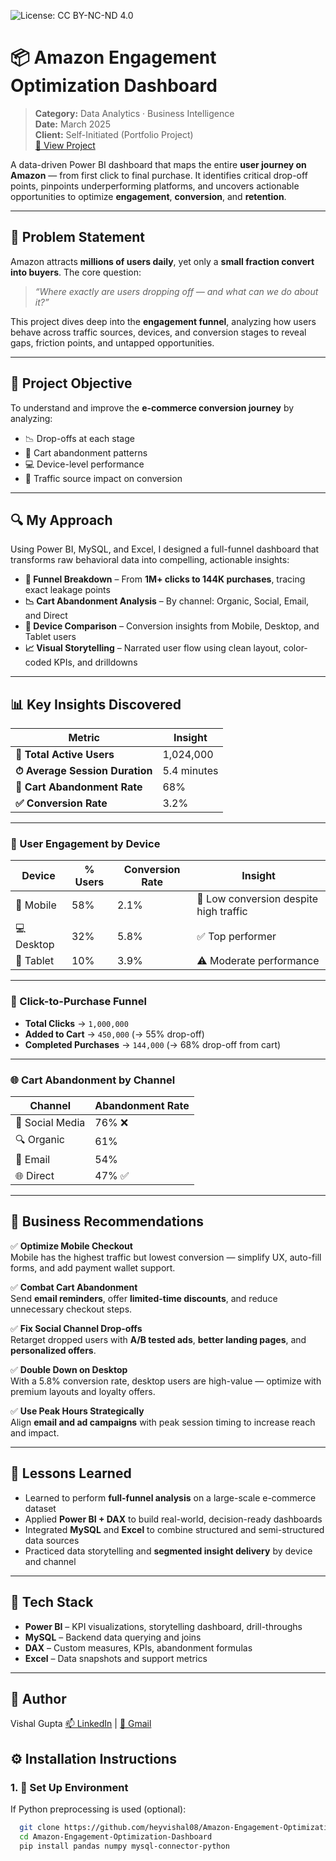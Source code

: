 ![License: CC BY-NC-ND 4.0](https://img.shields.io/badge/License-CC%20BY--NC--ND%204.0-lightgrey.svg)


# 📦 Amazon Engagement Optimization Dashboard

> **Category:** Data Analytics · Business Intelligence  
> **Date:** March 2025  
> **Client:** Self-Initiated (Portfolio Project)  
> [🔗 View Project](https://insightsbyme.framer.ai/projects/amz)

A data-driven Power BI dashboard that maps the entire **user journey on Amazon** — from first click to final purchase. It identifies critical drop-off points, pinpoints underperforming platforms, and uncovers actionable opportunities to optimize **engagement**, **conversion**, and **retention**.

---

## 🧩 Problem Statement

Amazon attracts **millions of users daily**, yet only a **small fraction convert into buyers**. The core question:

> *“Where exactly are users dropping off — and what can we do about it?”*

This project dives deep into the **engagement funnel**, analyzing how users behave across traffic sources, devices, and conversion stages to reveal gaps, friction points, and untapped opportunities.

---

## 🎯 Project Objective

To understand and improve the **e-commerce conversion journey** by analyzing:

- 📉 Drop-offs at each stage
- 🛒 Cart abandonment patterns
- 💻 Device-level performance
- 📣 Traffic source impact on conversion

---

## 🔍 My Approach

Using Power BI, MySQL, and Excel, I designed a full-funnel dashboard that transforms raw behavioral data into compelling, actionable insights:

- **📌 Funnel Breakdown** – From **1M+ clicks to 144K purchases**, tracing exact leakage points  
- **📉 Cart Abandonment Analysis** – By channel: Organic, Social, Email, and Direct  
- **📱 Device Comparison** – Conversion insights from Mobile, Desktop, and Tablet users  
- **📈 Visual Storytelling** – Narrated user flow using clean layout, color-coded KPIs, and drilldowns

---

## 📊 Key Insights Discovered

| Metric | Insight |
|--------|---------|
| **👥 Total Active Users** | 1,024,000 |
| **⏱ Average Session Duration** | 5.4 minutes |
| **🛒 Cart Abandonment Rate** | 68% |
| **✅ Conversion Rate** | 3.2% |

---

### 🔎 User Engagement by Device

| Device   | % Users | Conversion Rate | Insight |
|----------|---------|------------------|---------|
| 📱 Mobile   | 58%     | 2.1%              | 🚫 Low conversion despite high traffic |
| 💻 Desktop  | 32%     | 5.8%              | ✅ Top performer |
| 📱 Tablet   | 10%     | 3.9%              | ⚠️ Moderate performance |

---

### 🧮 Click-to-Purchase Funnel

- **Total Clicks** → `1,000,000`  
- **Added to Cart** → `450,000` (→ 55% drop-off)  
- **Completed Purchases** → `144,000` (→ 68% drop-off from cart)

---

### 🌐 Cart Abandonment by Channel

| Channel         | Abandonment Rate |
|-----------------|------------------|
| 📣 Social Media | 76% ❌            |
| 🔍 Organic      | 61%              |
| 📧 Email        | 54%              |
| 🌐 Direct       | 47% ✅            |

---

## 💼 Business Recommendations

✅ **Optimize Mobile Checkout**  
Mobile has the highest traffic but lowest conversion — simplify UX, auto-fill forms, and add payment wallet support.

✅ **Combat Cart Abandonment**  
Send **email reminders**, offer **limited-time discounts**, and reduce unnecessary checkout steps.

✅ **Fix Social Channel Drop-offs**  
Retarget dropped users with **A/B tested ads**, **better landing pages**, and **personalized offers**.

✅ **Double Down on Desktop**  
With a 5.8% conversion rate, desktop users are high-value — optimize with premium layouts and loyalty offers.

✅ **Use Peak Hours Strategically**  
Align **email and ad campaigns** with peak session timing to increase reach and impact.

---

## 🧠 Lessons Learned

- Learned to perform **full-funnel analysis** on a large-scale e-commerce dataset
- Applied **Power BI + DAX** to build real-world, decision-ready dashboards
- Integrated **MySQL** and **Excel** to combine structured and semi-structured data sources
- Practiced data storytelling and **segmented insight delivery** by device and channel

---

## 🧰 Tech Stack

- **Power BI** – KPI visualizations, storytelling dashboard, drill-throughs
- **MySQL** – Backend data querying and joins
- **DAX** – Custom measures, KPIs, abandonment formulas
- **Excel** – Data snapshots and support metrics

---

## 👤 Author

Vishal Gupta
[📫 LinkedIn](https://www.linkedin.com/in/itsvishal08/) | [📧 Gmail](mailto:itzmevishal08@gmail.com)

## ⚙️ Installation Instructions

### 1. 🐍 Set Up Environment

If Python preprocessing is used (optional):

```bash
  git clone https://github.com/heyvishal08/Amazon-Engagement-Optimization-Dashboard.git
  cd Amazon-Engagement-Optimization-Dashboard
  pip install pandas numpy mysql-connector-python
